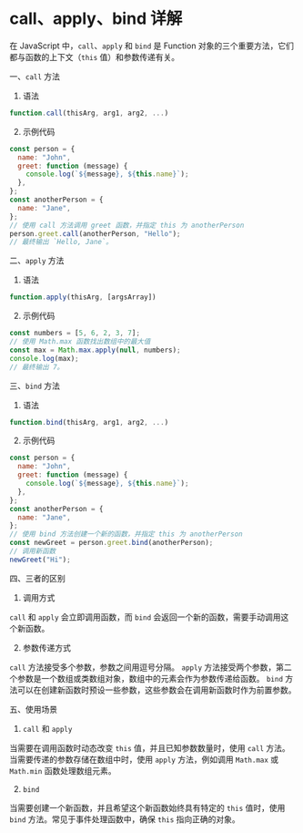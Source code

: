 # call、apply、bind 详解

在 JavaScript 中，`call`、`apply` 和 `bind` 是 Function 对象的三个重要方法，它们都与函数的上下文（`this` 值）和参数传递有关。

一、`call` 方法

1. 语法

```javascript
function.call(thisArg, arg1, arg2, ...)
```

2. 示例代码

```javascript
const person = {
  name: "John",
  greet: function (message) {
    console.log(`${message}, ${this.name}`);
  },
};
const anotherPerson = {
  name: "Jane",
};
// 使用 call 方法调用 greet 函数，并指定 this 为 anotherPerson
person.greet.call(anotherPerson, "Hello");
// 最终输出 `Hello, Jane`。
```

二、`apply` 方法

1. 语法

```javascript
function.apply(thisArg, [argsArray])
```

2. 示例代码

```javascript
const numbers = [5, 6, 2, 3, 7];
// 使用 Math.max 函数找出数组中的最大值
const max = Math.max.apply(null, numbers);
console.log(max);
// 最终输出 7。
```

三、`bind` 方法

1. 语法

```javascript
function.bind(thisArg, arg1, arg2, ...)
```

2. 示例代码

```javascript
const person = {
  name: "John",
  greet: function (message) {
    console.log(`${message}, ${this.name}`);
  },
};
const anotherPerson = {
  name: "Jane",
};
// 使用 bind 方法创建一个新的函数，并指定 this 为 anotherPerson
const newGreet = person.greet.bind(anotherPerson);
// 调用新函数
newGreet("Hi");
```

四、三者的区别

1. 调用方式

`call` 和 `apply` 会立即调用函数，而 `bind` 会返回一个新的函数，需要手动调用这个新函数。

2. 参数传递方式

`call` 方法接受多个参数，参数之间用逗号分隔。
`apply` 方法接受两个参数，第二个参数是一个数组或类数组对象，数组中的元素会作为参数传递给函数。
`bind` 方法可以在创建新函数时预设一些参数，这些参数会在调用新函数时作为前置参数。

五、使用场景

1. `call` 和 `apply`

当需要在调用函数时动态改变 `this` 值，并且已知参数数量时，使用 `call` 方法。
当需要传递的参数存储在数组中时，使用 `apply` 方法，例如调用 `Math.max` 或 `Math.min` 函数处理数组元素。

2. `bind`

当需要创建一个新函数，并且希望这个新函数始终具有特定的 `this` 值时，使用 `bind` 方法。常见于事件处理函数中，确保 `this` 指向正确的对象。

